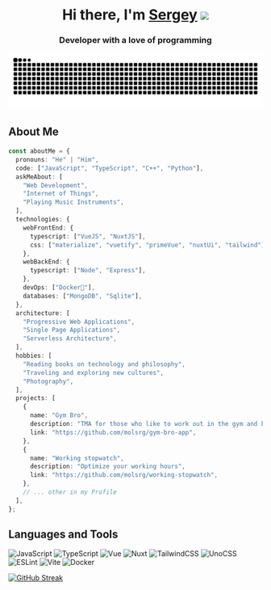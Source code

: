 
<h1 align="center">Hi there, I'm <a href="https://t.me/molsrg" target="_blank">Sergey</a> 
<img src="https://github.com/blackcater/blackcater/raw/main/images/Hi.gif" height="32"/></h1>
<h3 align="center">Developer with a love of programming</h3>

<picture>
  <source media="(prefers-color-scheme: dark)" srcset="https://raw.githubusercontent.com/molsrg/molsrg/output/github-contribution-grid-snake-dark.svg">
  <source media="(prefers-color-scheme: light)" srcset="https://raw.githubusercontent.com/molsrg/molsrg/output/github-contribution-grid-snake.svg">
  <img alt="github contribution grid snake animation" src="https://raw.githubusercontent.com/molsrg/molsrg/output/github-contribution-grid-snake.svg">
</picture>


<h2> About Me</h2>   

```typescript
const aboutMe = {
  pronouns: "He" | "Him",
  code: ["JavaScript", "TypeScript", "C++", "Python"],
  askMeAbout: [
    "Web Development",
    "Internet of Things",
    "Playing Music Instruments",
  ],
  technologies: {
    webFrontEnd: {
      typescript: ["VueJS", "NuxtJS"],
      css: ["materialize", "vuetify", "primeVue", "nuxtUi", "tailwind"],
    },
    webBackEnd: {
      typescript: ["Node", "Express"],
    },
    devOps: ["Docker🐳"],
    databases: ["MongoDB", "Sqlite"],
  },
  architecture: [
    "Progressive Web Applications",
    "Single Page Applications",
    "Serverless Architecture",
  ],
  hobbies: [
    "Reading books on technology and philosophy",
    "Traveling and exploring new cultures",
    "Photography",
  ],
  projects: [
    {
      name: "Gym Bro",
      description: "TMA for those who like to work out in the gym and keep track of workouts",
      link: "https://github.com/molsrg/gym-bro-app",
    },
    {
      name: "Working stopwatch",
      description: "Optimize your working hours",
      link: "https://github.com/molsrg/working-stopwatch",
    },
    // ... other in my Profile
  ],
};
```

<h2>Languages and Tools</h2>   

![JavaScript](https://img.shields.io/badge/-JavaSCript-090909?style=for-the-badge&logo=JavaScript)
![TypeScript](https://img.shields.io/badge/-TypeScript-090909?style=for-the-badge&logo=TypeScript)
![Vue](https://img.shields.io/badge/-Vue.js-090909?style=for-the-badge&logo=Vue.js)
![Nuxt](https://img.shields.io/badge/-Nuxt-090909?style=for-the-badge&logo=Nuxt)
![TailwindCSS](https://img.shields.io/badge/-Tailwind_CSS-090909?style=for-the-badge&logo=Tailwind-CSS)
![UnoCSS](https://img.shields.io/badge/-UnoCSS-090909?style=for-the-badge&logo=UnoCSS)
![ESLint](https://img.shields.io/badge/-ESLint-090909?style=for-the-badge&logo=ESLint)
![Vite](https://img.shields.io/badge/-Vite-090909?style=for-the-badge&logo=Vite)
![Docker](https://img.shields.io/badge/-Docker-090909?style=for-the-badge&logo=Docker)

[![GitHub Streak](http://github-readme-streak-stats.herokuapp.com?user=molsrg&theme=dark&border_radius=10&mode=weekly)](https://git.io/streak-stats)

